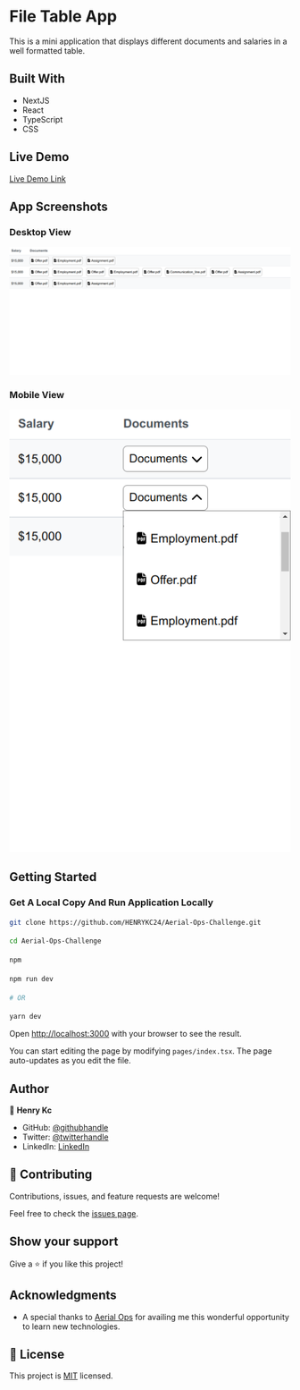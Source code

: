 # File Table App
This is a mini application that displays different documents and salaries in a well formatted table.

## Built With

- NextJS
- React
- TypeScript
- CSS

## Live Demo

[Live Demo Link](https://henry-kc-salary-documents-app.herokuapp.com/)

## App Screenshots
### Desktop View
![screenshot](./desktop.png)

### Mobile View
![screenshot](./mobile.png)

## Getting Started
### Get A Local Copy And Run Application Locally
```bash
git clone https://github.com/HENRYKC24/Aerial-Ops-Challenge.git

cd Aerial-Ops-Challenge

npm 

npm run dev

# OR

yarn dev
```

Open [http://localhost:3000](http://localhost:3000) with your browser to see the result.

You can start editing the page by modifying `pages/index.tsx`. The page auto-updates as you edit the file.

## Author

👤 **Henry Kc**

- GitHub: [@githubhandle](https://github.com/henrykc24)
- Twitter: [@twitterhandle](https://twitter.com/henrykc24)
- LinkedIn: [LinkedIn](https://linkedin.com/in/henry-kc)


## 🤝 Contributing

Contributions, issues, and feature requests are welcome!

Feel free to check the [issues page](https://github.com/HENRYKC24/Aerial-Ops-Challenge/issues/).

## Show your support

Give a ⭐️ if you like this project!

## Acknowledgments
- A special thanks to [Aerial Ops](https://aerialops.io/) for availing me this wonderful opportunity to learn new technologies.

## 📝 License

This project is [MIT](./LICENSE) licensed.
